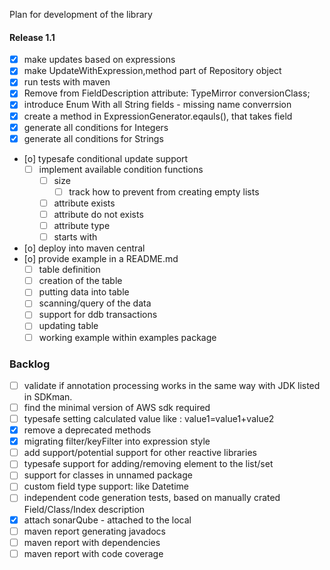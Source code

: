 Plan for development of the library

#### Release 1.1
* [x] make updates based on expressions 
* [x] make UpdateWithExpression,method part of Repository object
* [x] run tests with maven
* [x] Remove from FieldDescription attribute: TypeMirror conversionClass;
* [x] introduce Enum With all String fields - missing name converrsion
* [x] create a method in ExpressionGenerator.eqauls(), that takes field
* [x] generate all conditions for Integers
* [x] generate all conditions for Strings
* [o] typesafe conditional update support 
  * [ ] implement available condition functions 
    *  [ ] size
      *   [ ] track how to prevent from creating empty lists
    *  [ ] attribute exists
    *  [ ] attribute do not exists
    *  [ ] attribute type
    *  [ ] starts with 
* [o] deploy into maven central 
* [o] provide example in a README.md 
  * [ ] table definition
  * [ ] creation of the table
  * [ ] putting data into table
  * [ ] scanning/query of the data
  * [ ] support for ddb transactions
  * [ ] updating table
  * [ ] working example within examples package 
   
### Backlog 
* [ ] validate if annotation processing works in the same way with JDK listed in SDKman. 
* [ ] find the minimal version of AWS sdk required
* [ ] typesafe setting calculated value like : value1=value1+value2 
* [x] remove a deprecated methods
* [x] migrating filter/keyFilter into expression style
* [ ] add support/potential support for other reactive libraries
* [ ] typesafe support for adding/removing element to the list/set
* [ ] support for classes in unnamed package
* [ ] custom field type support: like Datetime
* [ ] independent code generation tests, based on manually crated Field/Class/Index description
* [x] attach sonarQube - attached to the local 
* [ ] maven report generating javadocs
* [ ] maven report with dependencies
* [ ] maven report with code coverage